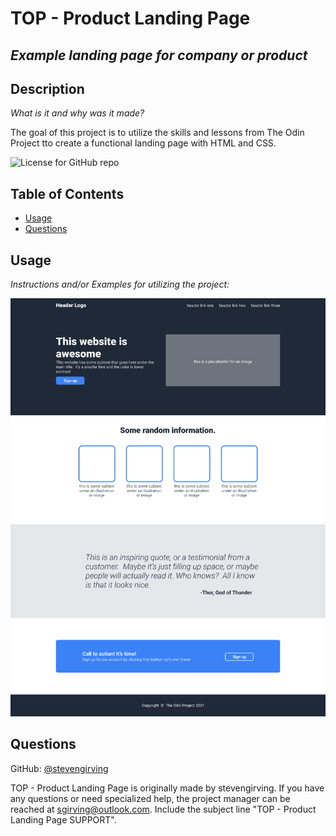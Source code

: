 # TOP - Product Landing Page
  ## *Example landing page for company or product*
  ## Description
  *What is it and why was it made?*

  The goal of this project is to utilize the skills and lessons from The Odin Project tto create a functional landing page with HTML and CSS. 

  ![License for GitHub repo](https://img.shields.io/github/license/stevengirving/TOP-landing-page)
  ## Table of Contents
  * [Usage](#usage)
  * [Questions](#questions)
  ## Usage
  *Instructions and/or Examples for utilizing the project:*

  

  ![Target page appearance](images/odin-project.png)
  
  ## Questions

  GitHub: [@stevengirving](https://api.github.com/users/stevengirving)

  TOP - Product Landing Page is originally made by stevengirving. 
  If you have any questions or need specialized help, the project manager 
  can be reached at sgirving@outlook.com. 
  Include the subject line "TOP - Product Landing Page SUPPORT".
  